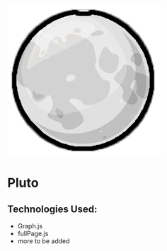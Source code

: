![logo](https://github.com/Meridiam/Pluto/blob/master/static/moon.png) 
# Pluto

## Technologies Used:
- Graph.js
- fullPage.js
- more to be added
